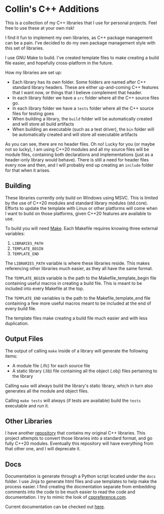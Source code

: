 # Collin's C++ Additions

This is a collection of my C++ libraries that I use for personal projects. Feel free to use these at your own risk!

I find it fun to implement my own libraries, as C++ package management can be a pain. I've decided to do my own package management style with this set of libraries.

I use GNU Make to build. I've created template files to make creating a build file easier, and hopefully cross-platform in the future.

How my libraries are set up:
- Each library has its own folder. Some folders are named after C++ standard library headers. These are either up-and-coming C++ features that I want now, or things that I believe complement that header.
- In each library folder we have a `src` folder where all the C++ source files go.
- In each library folder we have a `tests` folder where all the C++ source files for testing goes
- When building a library, the `build` folder will be automatically created and will store all build artifacts
- When building an executable (such as a test driver), the `bin` folder will be automatically created and will store all executable artifacts

As you can see, there are no header files. Oh no! Lucky for you (or maybe not so lucky), I am using C++20 modules and all my source files will be module files, containing both declarations and implementations (just as a header-only library would behave). There is still a need for header files every now and then, and I will probably end up creating an `include` folder for that when it arises.

## Building

These libraries currently only build on Windows using MSVC. This is limited by the use of C++20 modules and standard library modules (std.core). Efforts to update the template with Linux or other platforms will come when I want to build on those platforms, given C++20 features are available to use.

To build you will need [Make](https://www.gnu.org/software/make/). Each Makefile requires knowing three external variables:
1. `LIBRARIES_PATH`
2. `TEMPLATE_BEGIN`
3. `TEMPLATE_END`

The `LIBRARIES_PATH` variable is where these libraries reside. This makes referencing other libraries much easier, as they all have the same format.

The `TEMPLATE_BEGIN` variable is the path to the Makefile_template_begin file containing useful macros in creating a build file. This is meant to be included into every Makefile at the top.

The `TEMPLATE_END` variables is the path to the Makefile_template_end file containing a few more useful macros meant to be included at the end of every build file.

The template files make creating a build file much easier and with less duplication.

## Output Files

The output of calling `make` inside of a library will generate the following items:
- A module file (.ifc) for each source file
- A static library (.lib) file containing all the object (.obj) files pertaining to the library

Calling `make` will always build the library's static library, which in turn also generates all the module and object files.

Calling `make tests` will always (if tests are available) build the `tests` executable and run it.

## Other Libraries

I have another [repository](https://github.com/mooncollin/C_plus_plus-Helpful-Libraries) that contains my original C++ libraries. This project attempts to convert those libraries into a standard format, and go fully C++20 modules. Eventually this repository will have everything from that other one, and I will deprecate it.

## Docs

Documentation is generate through a Python script located under the `docs` folder. I use Jinja to generate html files and use templates to help make the process easier. I find creating the docmentation separate from embedding comments into the code to be much easier to read the code and documentation. I try to mimic the look of [cppreference.com](https://en.cppreference.com/w/).

Current documentation can be checked out [here](https://mooncollin.github.io/CPPAdditions/).